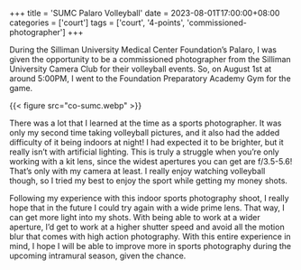 +++
title = 'SUMC Palaro Volleyball'
date = 2023-08-01T17:00:00+08:00
categories = ['court']
tags = ['court', '4-points', 'commissioned-photographer']
+++

During the Silliman University Medical Center Foundation’s Palaro, I was given the opportunity to be a commissioned photographer from the Silliman University Camera Club for their volleyball events. So, on August 1st at around 5:00PM, I went to the Foundation Preparatory Academy Gym for the game.

{{< figure src="co-sumc.webp" >}}

There was a lot that I learned at the time as a sports photographer. It was only my second time taking volleyball pictures, and it also had the added difficulty of it being indoors at night! I had expected it to be brighter, but it really isn’t with artificial lighting. This is truly a struggle when you’re only working with a kit lens, since the widest apertures you can get are f/3.5-5.6! That’s only with my camera at least. I really enjoy watching volleyball though, so I tried my best to enjoy the sport while getting my money shots.

Following my experience with this indoor sports photography shoot, I really hope that in the future I could try again with a wide prime lens. That way, I can get more light into my shots. With being able to work at a wider aperture, I’d get to work at a  higher shutter speed and avoid all the motion blur that comes with high action photography.
With this entire experience in mind, I hope I will be able to improve more in sports photography during the upcoming intramural season, given the chance.
